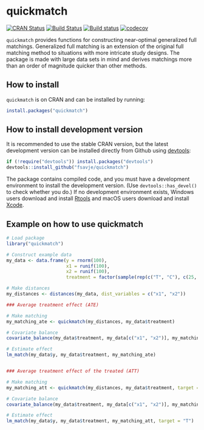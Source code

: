 # quickmatch

[![CRAN Status](https://www.r-pkg.org/badges/version/quickmatch)](https://cran.r-project.org/package=quickmatch)
[![Build Status](https://travis-ci.org/fsavje/quickmatch.svg?branch=master)](https://travis-ci.org/fsavje/quickmatch)
[![Build status](https://ci.appveyor.com/api/projects/status/beypek5qq868d4yf/branch/master?svg=true)](https://ci.appveyor.com/project/fsavje/quickmatch/branch/master)
[![codecov](https://codecov.io/gh/fsavje/quickmatch/branch/master/graph/badge.svg)](https://codecov.io/gh/fsavje/quickmatch)

`quickmatch` provides functions for constructing near-optimal generalized full matchings. Generalized full matching is an extension of the original full matching method to situations with more intricate study designs. The package is made with large data sets in mind and derives matchings more than an order of magnitude quicker than other methods.


## How to install

`quickmatch` is on CRAN and can be installed by running:

```R
install.packages("quickmatch")
```


## How to install development version

It is recommended to use the stable CRAN version, but the latest development version can be installed directly from Github using [devtools](https://github.com/hadley/devtools):

```R
if (!require("devtools")) install.packages("devtools")
devtools::install_github("fsavje/quickmatch")
```

The package contains compiled code, and you must have a development environment to install the development version. (Use `devtools::has_devel()` to check whether you do.) If no development environment exists, Windows users download and install [Rtools](https://cran.r-project.org/bin/windows/Rtools/) and macOS users download and install [Xcode](https://itunes.apple.com/us/app/xcode/id497799835).


## Example on how to use quickmatch

```R
# Load package
library("quickmatch")

# Construct example data
my_data <- data.frame(y = rnorm(100),
                      x1 = runif(100),
                      x2 = runif(100),
                      treatment = factor(sample(rep(c("T", "C"), c(25, 75)))))

# Make distances
my_distances <- distances(my_data, dist_variables = c("x1", "x2"))

### Average treatment effect (ATE)

# Make matching
my_matching_ate <- quickmatch(my_distances, my_data$treatment)

# Covariate balance
covariate_balance(my_data$treatment, my_data[c("x1", "x2")], my_matching_ate)

# Estimate effect
lm_match(my_data$y, my_data$treatment, my_matching_ate)


### Average treatment effect of the treated (ATT)

# Make matching
my_matching_att <- quickmatch(my_distances, my_data$treatment, target = "T")

# Covariate balance
covariate_balance(my_data$treatment, my_data[c("x1", "x2")], my_matching_att, target = "T")

# Estimate effect
lm_match(my_data$y, my_data$treatment, my_matching_att, target = "T")
```
